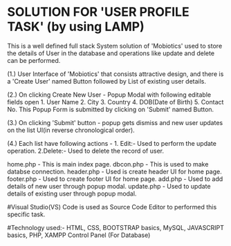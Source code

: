 SOLUTION FOR 'USER PROFILE TASK' (by using LAMP)
================================================

This is a well defined full stack System solution of 'Mobiotics' used to store the details of User in the database and operations like update and delete can be performed.

(1.) User Interface of 'Mobiotics' that consists attractive design, and there is a 'Create User' named Button followed by List of existing user details.

(2.) On clicking Create New User - Popup Modal with following editable fields open 
	1. User Name
	2. City
	3. Country
	4. DOB(Date of Birth)
	5. Contact No.
     This Popup Form is submitted by clicking on 'Submit' named Button.

(3.) On clicking 'Submit' button - popup gets dismiss and new user updates on the list UI(in reverse chronological order).

(4.) Each list have following actions -
	1. Edit:- Used to perform the update operation. 	2.Delete:- Used to delete the record of user.

home.php - This is main index page.
dbcon.php - This is used to make databse connection.
header.php - Used is create header UI for home page.
footer.php - Used to create footer UI for home page.
add.php - Used to add details of new user through popup modal.
update.php - Used to update details of existing user through popup modal.


#Visual Studio(VS) Code is used as Source Code Editor to performed this specific task.

#Technology used:- HTML, CSS, BOOTSTRAP basics, MySQL, JAVASCRIPT basics, PHP, XAMPP Control Panel (For Database)
